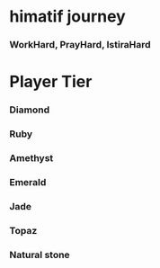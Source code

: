 # himatif journey
### WorkHard, PrayHard, IstiraHard

# Player Tier

### Diamond

### Ruby

### Amethyst

### Emerald

### Jade

### Topaz

### Natural stone


